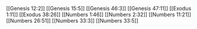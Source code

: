 [[Genesis 12:2]]
[[Genesis 15:5]]
[[Genesis 46:3]]
[[Genesis 47:11]]
[[Exodus 1:11]]
[[Exodus 38:26]]
[[Numbers 1:46]]
[[Numbers 2:32]]
[[Numbers 11:21]]
[[Numbers 26:51]]
[[Numbers 33:3]]
[[Numbers 33:5]]
